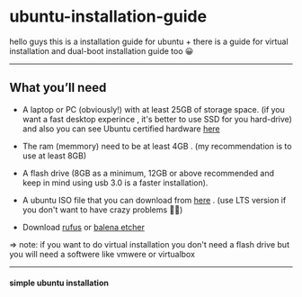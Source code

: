 # ubuntu-installation-guide
hello guys this is a installation guide for ubuntu + there is a guide for virtual installation and dual-boot installation guide too 😀

****

## What you’ll need

- A laptop or PC (obviously!) with at least 25GB of storage space. (if you want a fast desktop experince , it's better to use SSD for you hard-drive) and also you can see Ubuntu certified hardware [here](https://ubuntu.com/certified?q=&limit=20&category=Desktop&category=Laptop)

- The ram (memmory) need to be at least 4GB . (my recommendation is to use at least 8GB)

- A flash drive (8GB as a minimum, 12GB or above recommended and keep in mind using usb 3.0 is a faster installation).

- A ubuntu ISO file that you can download from [here](https://ubuntu.com/download/desktop) . (use LTS version if you don't want to have crazy problems 😵‍💫)

- Download [rufus](https://rufus.ie/en/) or [balena etcher](https://www.balena.io/etcher)

=> note: if you want to do virtual installation you don't need a flash drive but you will need a softwere like vmwere or virtualbox 

****

#### simple ubuntu installation


